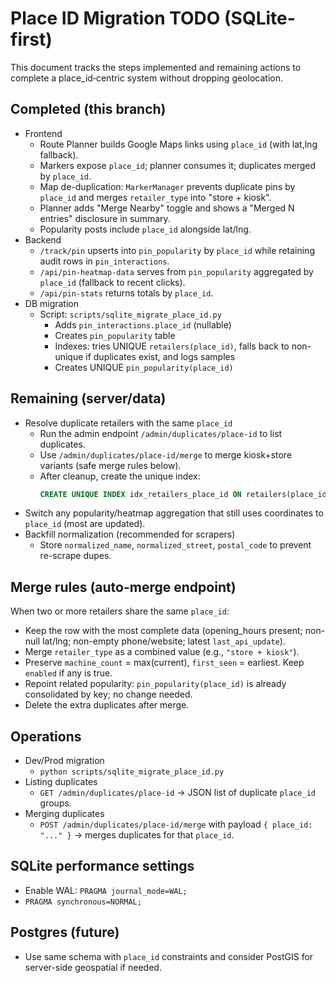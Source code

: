 # Place ID Migration TODO (SQLite-first)

This document tracks the steps implemented and remaining actions to complete a place_id‑centric system without dropping geolocation.

## Completed (this branch)
- Frontend
  - Route Planner builds Google Maps links using `place_id` (with lat,lng fallback).
  - Markers expose `place_id`; planner consumes it; duplicates merged by `place_id`.
  - Map de-duplication: `MarkerManager` prevents duplicate pins by `place_id` and merges `retailer_type` into "store + kiosk".
  - Planner adds "Merge Nearby" toggle and shows a "Merged N entries" disclosure in summary.
  - Popularity posts include `place_id` alongside lat/lng.
- Backend
  - `/track/pin` upserts into `pin_popularity` by `place_id` while retaining audit rows in `pin_interactions`.
  - `/api/pin-heatmap-data` serves from `pin_popularity` aggregated by `place_id` (fallback to recent clicks).
  - `/api/pin-stats` returns totals by `place_id`.
- DB migration
  - Script: `scripts/sqlite_migrate_place_id.py`
    - Adds `pin_interactions.place_id` (nullable)
    - Creates `pin_popularity` table
    - Indexes: tries UNIQUE `retailers(place_id)`, falls back to non-unique if duplicates exist, and logs samples
    - Creates UNIQUE `pin_popularity(place_id)`

## Remaining (server/data)
- Resolve duplicate retailers with the same `place_id`
  - Run the admin endpoint `/admin/duplicates/place-id` to list duplicates.
  - Use `/admin/duplicates/place-id/merge` to merge kiosk+store variants (safe merge rules below).
  - After cleanup, create the unique index:
    ```sql
    CREATE UNIQUE INDEX idx_retailers_place_id ON retailers(place_id);
    ```
- Switch any popularity/heatmap aggregation that still uses coordinates to `place_id` (most are updated).
- Backfill normalization (recommended for scrapers)
  - Store `normalized_name`, `normalized_street`, `postal_code` to prevent re-scrape dupes.

## Merge rules (auto-merge endpoint)
When two or more retailers share the same `place_id`:
- Keep the row with the most complete data (opening_hours present; non-null lat/lng; non-empty phone/website; latest `last_api_update`).
- Merge `retailer_type` as a combined value (e.g., `"store + kiosk"`).
- Preserve `machine_count` = max(current), `first_seen` = earliest. Keep `enabled` if any is true.
- Repoint related popularity: `pin_popularity(place_id)` is already consolidated by key; no change needed.
- Delete the extra duplicates after merge.

## Operations
- Dev/Prod migration
  - `python scripts/sqlite_migrate_place_id.py`
- Listing duplicates
  - `GET /admin/duplicates/place-id` → JSON list of duplicate `place_id` groups.
- Merging duplicates
  - `POST /admin/duplicates/place-id/merge` with payload `{ place_id: "..." }` → merges duplicates for that `place_id`.

## SQLite performance settings
- Enable WAL: `PRAGMA journal_mode=WAL;`
- `PRAGMA synchronous=NORMAL;`

## Postgres (future)
- Use same schema with `place_id` constraints and consider PostGIS for server-side geospatial if needed.


